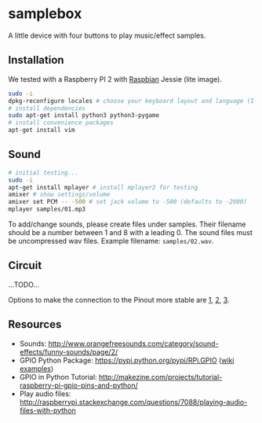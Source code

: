 # samplebox

A little device with four buttons to play music/effect samples.

<!-- ssh pi@192.168.77.181 -->

## Installation

We tested with a Raspberry PI 2 with [Raspbian](https://www.raspberrypi.org/downloads/raspbian/) Jessie (lite image).

```bash
sudo -i
dpkg-reconfigure locales # choose your keyboard layout and language (I prefer en_US.UTF-8)
# install dependencies
sudo apt-get install python3 python3-pygame
# install convenience packages
apt-get install vim
```

## Sound

```bash
# initial testing...
sudo -i
apt-get install mplayer # install mplayer2 for testing
amixer # show settings/volume
amixer set PCM -- -500 # set jack volume to -500 (defaults to -2000)
mplayer samples/01.mp3
```

To add/change sounds, please create files under samples. Their filename should be a number between 1 and 8 with a leading 0. The sound files must be uncompressed wav files. Example filename: `samples/02.wav`.

## Circuit

...TODO...

Options to make the connection to the Pinout more stable are
[1](https://www.reichelt.de/Leiterplattenverbinder-LPV-/PRBL-40D/3/index.html?&ACTION=3&LA=2&ARTICLE=14804&GROUPID=5221&artnr=PRBL+40D),
[2](https://www.reichelt.de/Buchsenleisten/BL-2X10G-SMD2-00/3/index.html?&ACTION=3&LA=2&ARTICLE=51841&GROUPID=3221&artnr=BL+2X10G+SMD2%2C00),
[3](https://www.reichelt.de/Buchsenleisten/BL-2X20G-SMD2-00/3/index.html?&ACTION=3&LA=2&ARTICLE=51842&GROUPID=3221&artnr=BL+2X20G+SMD2%2C00).

## Resources

- Sounds: http://www.orangefreesounds.com/category/sound-effects/funny-sounds/page/2/
- GPIO Python Package: https://pypi.python.org/pypi/RPi.GPIO ([wiki examples](https://sourceforge.net/p/raspberry-gpio-python/wiki/Examples/))
- GPIO in Python Tutorial: http://makezine.com/projects/tutorial-raspberry-pi-gpio-pins-and-python/
- Play audio files: http://raspberrypi.stackexchange.com/questions/7088/playing-audio-files-with-python